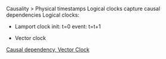 Causality > Physical timestamps
Logical clocks capture causal dependencies
Logical clocks:
- Lamport clock
	init: t=0
	event: t=t+1
	
- Vector clock

[Causal dependency, Vector Clock](../../Excalidraw/Causal%20dependency,%20Vector%20Clock.md)